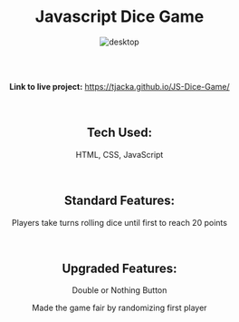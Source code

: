 <div align="center">

# Javascript Dice Game

<img src="https://i.ibb.co/5rwSNG5/desktop.jpg" alt="desktop" border="0">

<br><br>

**Link to live project:** https://tjacka.github.io/JS-Dice-Game/
  
<br>

## Tech Used: 
  
HTML, CSS, JavaScript

<br> 

## Standard Features:

Players take turns rolling dice until first to reach 20 points 

<br>

## Upgraded Features:

Double or Nothing Button
  
Made the game fair by randomizing first player

